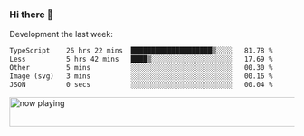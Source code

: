 ### Hi there 👋

Development the last week:
<!--START_SECTION:waka-->

```txt
TypeScript    26 hrs 22 mins  ████████████████████▒░░░░   81.78 %
Less          5 hrs 42 mins   ████▒░░░░░░░░░░░░░░░░░░░░   17.69 %
Other         5 mins          ░░░░░░░░░░░░░░░░░░░░░░░░░   00.30 %
Image (svg)   3 mins          ░░░░░░░░░░░░░░░░░░░░░░░░░   00.16 %
JSON          0 secs          ░░░░░░░░░░░░░░░░░░░░░░░░░   00.04 %
```

<!--END_SECTION:waka-->

<!--
**JASONPANGGO/jasonpanggo** is a ✨ _special_ ✨ repository because its `README.md` (this file) appears on your GitHub profile.

Here are some ideas to get you started:

- 🔭 I’m currently working on ...
- 🌱 I’m currently learning ...
- 👯 I’m looking to collaborate on ...
- 🤔 I’m looking for help with ...
- 💬 Ask me about ...
- 📫 How to reach me: ...
- 😄 Pronouns: ...
- ⚡ Fun fact: ...
-->

<a href="https://volt.fm/user/q8yd9e79csfr57rt" target="_blank"><img src="https://spotify-badge-egoist.vercel.app/api/now-playing" width="540" height="52" alt="now playing"></a>
